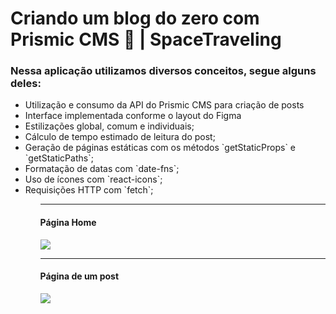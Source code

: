 

<h1>Criando um blog do zero com Prismic CMS 📰 | SpaceTraveling</h1>

<h3>Nessa aplicação utilizamos diversos conceitos, segue alguns deles:</h3>

<ul>
  <li>
  Utilização e consumo da API do Prismic CMS para criação de posts
  </li>
  <li>
  Interface implementada conforme o layout do Figma
  </li>
  <li>
  Estilizações global, comum e individuais;
  </li>
  <li>
  Cálculo de tempo estimado de leitura do post;
  </li>
  <li>
  Geração de páginas estáticas com os métodos `getStaticProps` e `getStaticPaths`;
  </li>
  <li>
  Formatação de datas com `date-fns`;
  </li>
  <li>
  Uso de ícones com `react-icons`;
  </li>
  <li>
  Requisições HTTP com `fetch`;
  </li>
  
<ul>

----------------------------------------------------------------------------------------------------------------------------------------------


<h4>Página Home</h4>

<img src="https://raw.githubusercontent.com/olavo-licursi/ignite-desafio-reactjs-criando-um-projeto-do-zero/master/public/home.PNG">

----------------------------------------------------------------------------------------------------------------------------------------------


<h4>Página de um post</h4>

<img src="https://raw.githubusercontent.com/olavo-licursi/ignite-desafio-reactjs-criando-um-projeto-do-zero/master/public/post.PNG">
